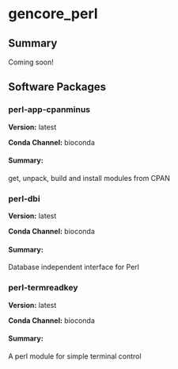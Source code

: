 # gencore_perl
## Summary

Coming soon!

## Software Packages

### perl-app-cpanminus
**Version:** latest

**Conda Channel:** bioconda

#### Summary:
get, unpack, build and install modules from CPAN



### perl-dbi
**Version:** latest

**Conda Channel:** bioconda

#### Summary:
Database independent interface for Perl



### perl-termreadkey
**Version:** latest

**Conda Channel:** bioconda

#### Summary:
A perl module for simple terminal control



